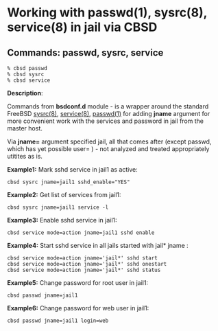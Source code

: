 # Working with passwd(1), sysrc(8), service(8) in jail via CBSD

## Commands: passwd, sysrc, service

```
% cbsd passwd
% cbsd sysrc
% cbsd service
```

**Description**:

Commands from **bsdconf.d** module - is a wrapper around the standard FreeBSD [sysrc(8)](http://man.freebsd.org/sysrc/8), [service(8)](http://man.freebsd.org/service/8), [passwd(1)](http://man.freebsd.org/passwd/1) for adding **jname** argument for more convenient work with the services and password in jail from the master host.

Via **jname=** argument specified jail, all that comes after (except passwd, which has yet possible user= ) - not analyzed and treated appropriately utitites as is.

**Example1:** Mark sshd service in jail1 as active:

```
cbsd sysrc jname=jail1 sshd_enable="YES"
```

**Example2:** Get list of services from jail1:

```
cbsd sysrc jname=jail1 service -l
```

**Example3:** Enable sshd service in jail1:

```
cbsd service mode=action jname=jail1 sshd enable
```

**Example4:** Start sshd service in all jails started with jail\* jname :

```
cbsd service mode=action jname='jail*' sshd start
cbsd service mode=action jname='jail*' sshd onestart
cbsd service mode=action jname='jail*' sshd status
```

**Example5:** Change password for root user in jail1:

```
cbsd passwd jname=jail1

```
**Example6:** Change password for web user in jail1:

```
cbsd passwd jname=jail1 login=web
```
